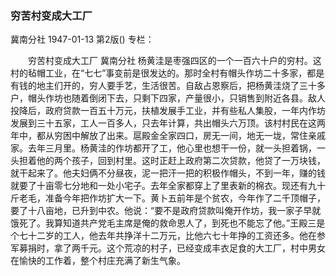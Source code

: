 ### 穷苦村变成大工厂
冀南分社
1947-01-13
第2版()
专栏：

　　穷苦村变成大工厂
    冀南分社
    杨黄洼是枣强四区的一个一百六十户的穷村。这村的毡帽工业，在“七七”事变前是很发达的。那时全村有帽头作坊二十多家，都是有钱的地主们开的，穷人要手艺，生活很苦。自敌占恩察后，把杨黄洼烧了三十多户，帽头作坊也随着倒闭下去，只剩下四家，产量很小，只销售到附近各县。敌人投降后，政府贷款一百五十万元，扶植发展手工业，并有些私人集股，一年内作坊发展到三十五家，工人一百多人，只去年计算，共出帽头六万顶。该村村民在这两年中，都从穷困中解放了出来。扈殿金全家四口，房无一间，地无一垅，常住亲戚家。去年三月里。杨黄洼的作坊都开了工，他心里也想干一份，就一头担着锅，一头担着他的两个孩子，回到村里。这时正赶上政府第二次贷款，他贷了一万块钱，就干起来了。他夫妇俩不分昼夜，泥一把汗一把的积极作帽头，不到一年，赚的钱就要了十亩零七分地和一处小宅子。去年全家都穿上了里表新的棉衣。现还有九十斤老毛，准备今年把作坊扩大一下。黄卜五前年是个贫农，今年作了二千顶帽子，要了十八亩地，已升到中农。他说：“要不是政府贷款叫俺开作坊，我一家子早就饿死了。我算知道共产党毛主席是俺的救命恩人了，到死也不能忘了他。”王殿三是个七十二岁的工人，他去年共挣洋十二万元，比他六七十年挣的工资还多。他在参军募捐时，拿了两千元。这个荒凉的村子，已经变成丰衣足食的大工厂，村中男女在愉快的工作着，整个村庄充满了新生气象。

